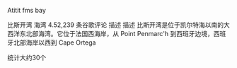 Atitit fms bay 


比斯开湾
海湾
4.52,239 条谷歌评论
描述
描述
比斯开湾是位于凯尔特海以南的大西洋东北部海湾。它位于法国西海岸，从 Point Penmarc'h 到西班牙边境，西班牙北部海岸以西到 Cape Ortega


统计大约30个


